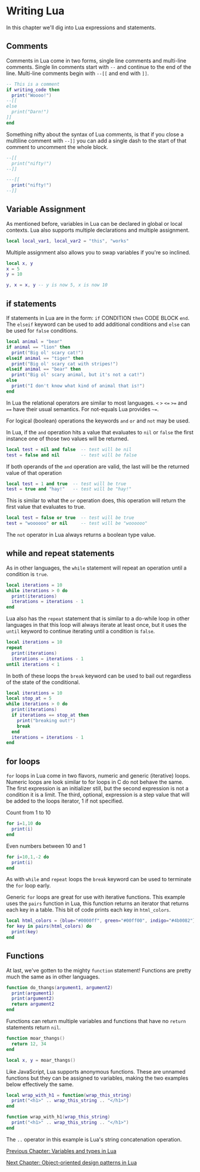# Writing Lua

In this chapter we'll dig into Lua expressions and statements.

## Comments

Comments in Lua come in two forms, single line comments and multi-line
comments. Single lin comments start with `--` and continue to the end of the
line. Multi-line comments begin with `--[[` and end with `]]`.

```lua
-- This is a comment
if writing_code then
  print("Woooo!")
--[[
else
  print("Darn!")
]]
end
```

Something nifty about the syntax of Lua comments, is that if you close a
multiline comment with `--]]` you can add a single dash to the start of that
comment to uncomment the whole block.

```lua
--[[
  print("nifty!")
--]]
```

```lua
---[[
  print("nifty!")
--]]
```

## Variable Assignment

As mentioned before, variables in Lua can be declared in global or local
contexts. Lua also supports multiple declarations and multiple assignment.

```lua
local local_var1, local_var2 = "this", "works"
```

Multiple assignment also allows you to swap variables if you're so inclined.

```lua
local x, y
x = 5
y = 10

y, x = x, y -- y is now 5, x is now 10
```

## if statements

If statements in Lua are in the form: `if` CONDITION `then` CODE BLOCK `end`.
The `elseif` keyword can be used to add additional conditions and `else` can be
used for `false` conditions.

```lua
local animal = "bear"
if animal == "lion" then
  print("Big ol' scary cat!")
elseif animal == "tiger" then
  print("Big ol' scary cat with stripes!")
elseif animal == "bear" then
  print("Big ol' scary animal, but it's not a cat!")
else
  print("I don't know what kind of animal that is!")
end
```

In Lua the relational operators are similar to most languages. `<` `>` `<=`
`>=` and `==` have their usual semantics. For not-equals Lua provides `~=`.

For logical (boolean) operations the keywords `and` `or` and `not` may be used.

In Lua, if the `and` operation hits a value that evaluates to `nil` or `false`
the first instance one of those two values will be returned.
```lua
local test = nil and false  -- test will be nil
test = false and nil        -- test will be false
```

If both operands of the `and` operation are valid, the last will be the
returned value of that operation
```lua
local test = 1 and true  -- test will be true
test = true and "hay!"   -- test will be "hay!"
```

This is similar to what the `or` operation does, this operation will return the
first value that evaluates to true.
```lua
local test = false or true  -- test will be true
test = "woooooo" or nil     -- test will be "woooooo"
```

The `not` operator in Lua always returns a boolean type value.

## while and repeat statements

As in other languages, the `while` statement will repeat an operation until a
condition is `true`.

```lua
local iterations = 10
while iterations > 0 do
  print(iterations)
  iterations = iterations - 1
end
```

Lua also has the `repeat` statement that is similar to a do-while loop in other
languages in that this loop will always iterate at least once, but it uses the
`until` keyword to continue iterating until a condition is `false`.

```lua
local iterations = 10
repeat
  print(iterations)
  iterations = iterations - 1
until iterations < 1
```

In both of these loops the `break` keyword can be used to bail out regardless
of the state of the conditional.

```lua
local iterations = 10
local stop_at = 5
while iterations > 0 do
  print(iterations)
  if iterations == stop_at then
    print("breaking out!")
    break
  end
  iterations = iterations - 1
end
```

## for loops

`for` loops in Lua come in two flavors, numeric and generic (iterative) loops.
Numeric loops are look similar to for loops in C do not behave the same. The
first expression is an initializer still, but the second expression is not a
condition it is a limit. The third, optional, expression is a step value that
will be added to the loops iterator, 1 if not specified.

Count from 1 to 10
```lua
for i=1,10 do
  print(i)
end
```

Even numbers between 10 and 1
```lua
for i=10,1,-2 do
  print(i)
end
```

As with `while` and `repeat` loops the `break` keyword can be used to terminate
the `for` loop early.

Generic `for` loops are great for use with iterative functions. This example
uses the `pairs` function in Lua, this function returns an iterator that
returns each key in a table. This bit of code prints each key in `html_colors`.
```lua
local html_colors = {blue="#0000ff", green="#00ff00", indigo="#4b0082"}
for key in pairs(html_colors) do
  print(key)
end
```

## Functions

At last, we've gotten to the mighty `function` statement! Functions are pretty
much the same as in other languages.

```lua
function do_thangs(argument1, argument2)
  print(argument1)
  print(argument2)
  return argument2
end
```

Functions can return multiple variables and functions that have no `return`
statements return `nil`. 
```lua
function moar_thangs()
  return 12, 34
end

local x, y = moar_thangs()
```

Like JavaScript, Lua supports anonymous functions. These are unnamed functions
but they can be assigned to variables, making the two examples below
effectively the same. 
```lua
local wrap_with_h1 = function(wrap_this_string)
  print("<h1>" .. wrap_this_string .. "</h1>")
end
```
```lua
function wrap_with_h1(wrap_this_string)
  print("<h1>" .. wrap_this_string .. "</h1>")
end
```

The `..` operator in this example is Lua's string concatenation operation.

[Previous Chapter: Variables and types in Lua](https://github.com/KennethWilke/learn-to-luvit/tree/master/chapter3)

[Next Chapter: Object-oriented design patterns in Lua](https://github.com/KennethWilke/learn-to-luvit/tree/master/chapter5)
